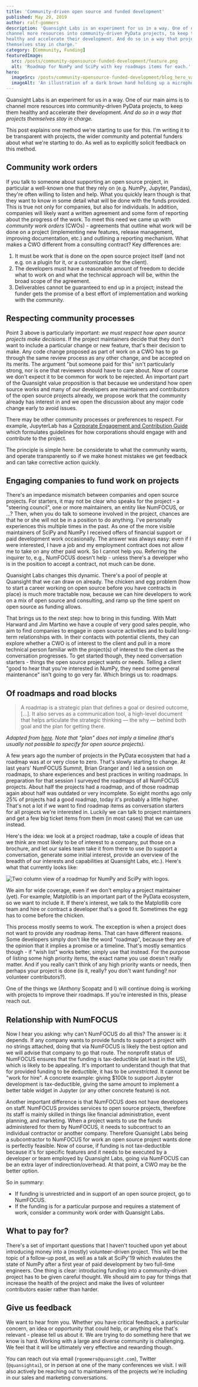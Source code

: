 ```yaml
---
title: 'Community-driven open source and funded development'
published: May 29, 2019
author: ralf-gommers
description: 'Quansight Labs is an experiment for us in a way. One of our main aims is to
channel more resources into community-driven PyData projects, to keep them
healthy and accelerate their development. And do so in a way that projects
themselves stay in charge.'
category: [Community, Funding]
featuredImage:
  src: /posts/community-opensource-funded-development/feature.png
  alt: 'Roadmap for NumPy and SciPy with key roadmaps items for each.'
hero:
  imageSrc: /posts/community-opensource-funded-development/blog_hero_var2.svg
  imageAlt: 'An illustration of a dark brown hand holding up a microphone, with some graphical elements highlighting the top of the microphone.'
---
```


Quansight Labs is an experiment for us in a way. One of our main aims is to
channel more resources into community-driven PyData projects, to keep them
healthy and accelerate their development. *And do so in a way that projects
themselves stay in charge.*

This post explains one method we're starting to use for this. I'm writing it
to be transparent with projects, the wider community and potential funders
about what we're starting to do. As well as to explicitly solicit feedback on
this method.

## Community work orders

If you talk to someone about supporting an open source project, in particular a
well-known one that they rely on (e.g. NumPy, Jupyter, Pandas), they're often
willing to listen and help. What you quickly learn though is that they want
to know in some detail what will be done with the funds provided. This is
true not only for companies, but also for individuals. In addition, companies
will likely want a written agreement and some form of reporting about the
progress of the work. To meet this need we came up with _community work
orders_ (CWOs) - agreements that outline what work will be done on a project
(implementing new features, release management, improving documentation,
etc.) and outlining a reporting mechanism. What makes a CWO different from a
consulting contract? Key differences are:

1. It must be work that is done on the open source project itself (and not e.g.
   on a plugin for it, or a customization for the client).
2. The developers must have a reasonable amount of freedom to decide what to
   work on and what the technical approach will be, within the broad scope of
   the agreement.
3. Deliverables cannot be guaranteed to end up in a project; instead the funder
   gets the promise of a best effort of implementation and working with the
   community.

## Respecting community processes

Point 3 above is particularly important: _we must respect how open source
projects make decisions_. If the project maintainers decide that they don't
want to include a particular change or new feature, that's their decision to
make. Any code change proposed as part of work on a CWO has to go through the
same review process as any other change, and be accepted on its merits. The
argument "but someone paid for this" isn't particularly strong, nor is one
that reviewers should have to care about. Now of course we don't expect it to
be common for work to be rejected. An important part of the Quansight value
proposition is that because we understand how open source works and many of
our developers are maintainers and contributors of the open source projects
already, we propose work that the community already has interest in and we
open the discussion about any major code change early to avoid issues.

There may be other community processes or preferences to respect. For example,
JupyterLab has a [Corporate Engagement and Contribution Guide](https://github.com/jupyterlab/jupyterlab/blob/master/CORPORATE.md)
which formulates guidelines for how corporations should engage with and
contribute to the project.

The principle is simple here: be considerate to what the community wants, and
operate transparently so if we make honest mistakes we get feedback and can
take corrective action quickly.

## Engaging companies to fund work on projects

There's an impedance mismatch between companies and open source projects. For
starters, it may not be clear who speaks for the project - a "steering
council", one or more maintainers, an entity like NumFOCUS, or ...? Then,
when you do talk to someone involved in the project, chances are that he or she
will not be in a position to do anything. I've personally experiences this
multiple times in the past. As one of the more visible maintainers of SciPy and
NumPy I received offers of financial support or paid development work
occasionally. The answer was always easy: even if I were interested, I have a
job and my employment contract does not allow me to take on any other paid
work.  So I cannot help you. Referring the inquirer to, e.g., NumFOCUS doesn't
help - unless there's a developer who is in the position to accept a contract,
not much can be done.

Quansight Labs changes this dynamic. There's a pool of people at Quansight
that we can draw on already. The chicken and egg problem (how to start a
career working on open source before you have contracts in place) is much
more tractable now, because we can hire developers to work on a mix of open
source and consulting, and ramp up the time spent on open source as funding
allows.

That brings us to the next step: how to bring in this funding. With Matt
Harward and Jim Martino we have a couple of very good sales people, who aim
to find companies to engage in open source activities and to build long-term
relationships with. In their contacts with potential clients, they can
explore whether a CWO is of interest to the client and pull in a more
technical person familiar with the project(s) of interest to the client as
the conversation progresses. To get started though, they need conversation
starters - things the open source project wants or needs. Telling a client
"good to hear that you're interested in NumPy, they need some general
maintenance" isn't going to go very far. Which brings us to: roadmaps.

## Of roadmaps and road blocks

> A roadmap is a strategic plan that defines a goal or desired outcome, [...].
> It also serves as a communication tool, a high-level document that helps
> articulate the strategic thinking — the why — behind both goal and the plan
> for getting there.

_Adapted from [here](https://www.productplan.com/roadmap-basics). Note that
"plan" does not imply a timeline (that's usually not possible to specify for
open source projects)._

A few years ago the number of projects in the PyData ecosystem that had a
roadmap was at or very close to zero. That's slowly starting to change. At
last years' NumFOCUS Summit, Brian Granger and I led a session on roadmaps,
to share experiences and best practices in writing roadmaps. In preparation
for that session I surveyed the roadmaps of all NumFOCUS projects. About half
the projects had a roadmap, and of those roadmap again about half was
outdated or very incomplete. So eight months ago only 25% of projects had a
good roadmap, today it's probably a little higher. That's not a lot if we
want to find roadmap items as conversation starters for all projects we're
interested in. Luckily we can talk to project maintainers and get a few big
ticket items from them (in most cases) that we can use instead.

Here's the idea: we look at a project roadmap, take a couple of ideas that we
think are most likely to be of interest to a company, put those on a
brochure, and let our sales team take it from there to use (to support a
conversation, generate some initial interest, provide an overview of the
breadth of our interests and capabilities at Quansight Labs, etc.). Here's what
that currently looks like:

![Two column view of a roadmap for NumPy and SciPy with logos.](/posts/community-opensource-funded-development/roadmap_screenshot_numpy_scipy.png)

We aim for wide coverage, even if we don't employ a project maintainer (yet).
For example, Matplotlib is an important part of the PyData ecosystem, so we
want to include it. If there's interest, we talk to the Matplotlib core team
and hire or contract a developer that's a good fit. Sometimes the egg has to
come before the chicken.

This process mostly seems to work. The exception is when a project does not
want to provide any roadmap items. That can have different reasons. Some
developers simply don't like the word "roadmap", because they are of the
opinion that it implies a promise or a timeline. That's mostly semantics
though - if "wish list" works better, simply use that instead. For the
purpose of listing some high priority items, the exact name you use doesn't
really matter. And if you really can't think of any high priority wants or
needs, then perhaps your project is done (is it, really? you don't want
funding? nor volunteer contributors?).

One of the things we (Anthony Scopatz and I) will continue doing is working
with projects to improve their roadmaps. If you're interested in this, please
reach out.

## Relationship with NumFOCUS

Now I hear you asking: why can't NumFOCUS do all this? The answer is: it
depends. If any company wants to provide funds to support a project with no
strings attached, doing that via NumFOCUS is likely the best option and we
will advise that company to go that route. The nonprofit status of NumFOCUS
ensures that the funding is tax-deductible (at least in the US), which is
likely to be appealing. It's important to understand though that that for
provided funding to be deductible, it has to be _unrestricted_. It cannot be
"work for hire". A concrete example: giving $100k to support Jupyter
development is tax-deductible, giving the same amount to implement a better
table widget in Jupyter (or any other concrete feature) is not.

Another important difference is that NumFOCUS does not have developers on
staff. NumFOCUS provides services to open source projects, therefore its
staff is mainly skilled in things like financial administration, event
planning, and marketing. When a project wants to use the funds administered
for them by NumFOCUS, it needs to subcontract to an individual contractor or
another company. Therefore Quansight Labs being a subcontractor to NumFOCUS
for work an open source project wants done is perfectly feasible. Now of
course, if funding is not tax-deductible because it's for specific features
and it needs to be executed by a developer or team employed by Quansight
Labs, going via NumFOCUS can be an extra layer of indirection/overhead. At
that point, a CWO may be the better option.

So in summary:

- If funding is unrestricted and in support of an open source project, go
  to NumFOCUS.
- If the funding is for a particular purpose and requires a statement of work,
  consider a community work order with Quansight Labs.

## What to pay for?

There's a set of important questions that I haven't touched upon yet about
introducing money into a (mostly) volunteer-driven project. This will be the
topic of a follow-up post, as well as a talk at SciPy'19 which evalutes the
state of NumPy after a first year of paid development by two full-time
engineers. One thing is clear: introducing funding into a community-driven
project has to be given careful thought. We should aim to pay for things that
increase the health of the project and make the lives of volunteer contributors
easier rather than harder.

## Give us feedback

We want to hear from you. Whether you have critical feedback, a particular
concern, an idea or opportunity that could help, or anything else that's
relevant - please tell us about it. We are trying to do something here that
we know is hard. Working with a large and diverse community is challenging.
We feel that it will be ultimately very effective and rewarding though.

You can reach out via email (`rgommers@quansight.com`), Twitter
(`@quansightai`), or in person at one of the many conferences we visit. I will
also actively be reaching out to maintainers of the projects we're including in
our sales and marketing conversations.

